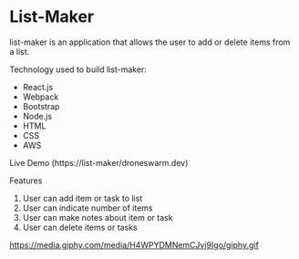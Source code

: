 # List-Maker

list-maker is an application that allows the user to add or delete items from a list.

Technology used to build list-maker:
- React.js
- Webpack
- Bootstrap
- Node.js
- HTML
- CSS
- AWS

Live Demo (https://list-maker/droneswarm.dev)

Features
1. User can add item or task to list
2. User can indicate number of items
3. User can make notes about item or task
4. User can delete items or tasks

https://media.giphy.com/media/H4WPYDMNemCJvj9Igo/giphy.gif
